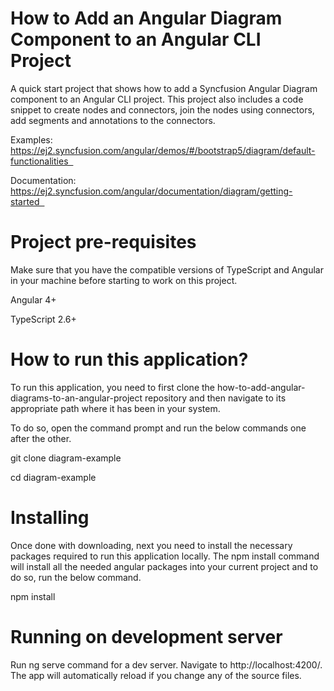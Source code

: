 # How to Add an Angular Diagram Component to an Angular CLI Project 

A quick start project that shows how to add a Syncfusion Angular Diagram component to an Angular CLI project. This project also includes a code snippet to create nodes and connectors, join the nodes using connectors, add segments and annotations to the connectors.  

Examples: https://ej2.syncfusion.com/angular/demos/#/bootstrap5/diagram/default-functionalities  

Documentation: https://ej2.syncfusion.com/angular/documentation/diagram/getting-started  


# Project pre-requisites

Make sure that you have the compatible versions of TypeScript and Angular in your machine before starting to work on this project.

Angular 4+

TypeScript 2.6+

# How to run this application?

To run this application, you need to first clone the how-to-add-angular-diagrams-to-an-angular-project repository and then navigate to its appropriate path where it has been in your system.

To do so, open the command prompt and run the below commands one after the other.

git clone diagram-example

cd diagram-example

# Installing

Once done with downloading, next you need to install the necessary packages required to run this application locally. The npm install command will install all the needed angular packages into your current project and to do so, run the below command.

npm install

# Running on development server

Run ng serve command for a dev server. Navigate to http://localhost:4200/. The app will automatically reload if you change any of the source files.
